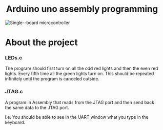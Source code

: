 <h1 align="center">Arduino uno assembly programming</h1>



![Single--board microcontroller](https://img.shields.io/badge/Single--board%20microcontroller-Arduino%20Uno-blue)
# About the project

### LEDs.c
The program should first turn on all the odd red lights and then the even red lights. 
Every fifth time all the green lights turn on. This should be repeated 
infinitely until the program is canceled outside. 

### JTAG.c
A program in Assembly that reads from the JTAG port
and then send back the same data to the JTAG port.

i.e. You should be able to see in the UART window what
you type in the keyboard.
